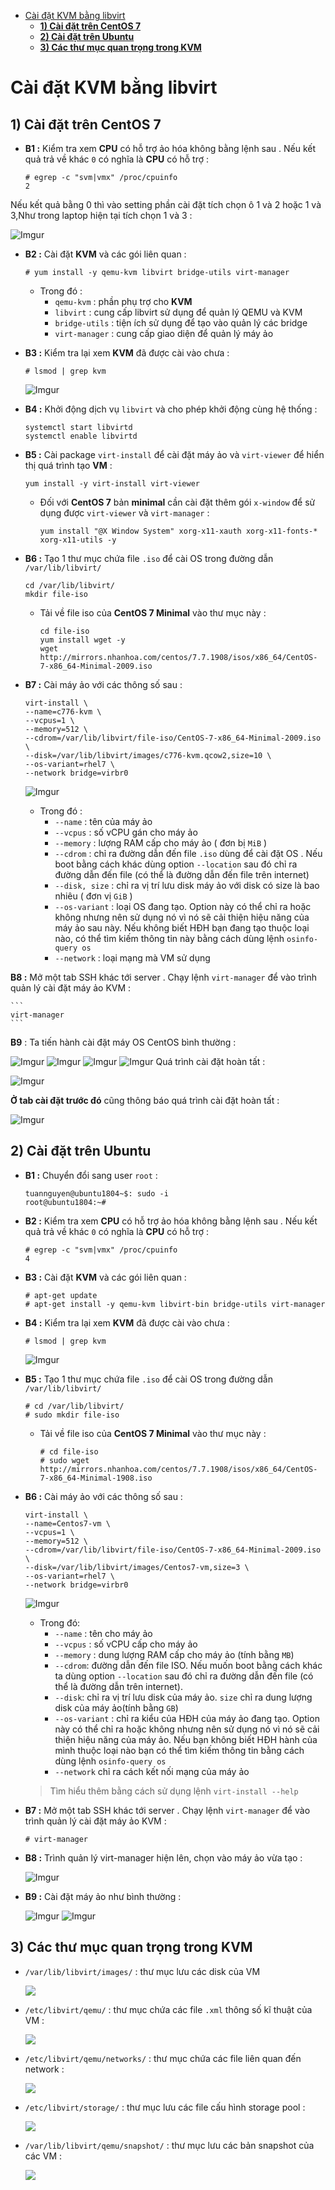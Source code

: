 

- [Cài đặt KVM bằng libvirt](#cài-đặt-kvm-bằng-libvirt)
  - [**1) Cài đặt trên CentOS 7**](#1-cài-đặt-trên-centos-7)
  - [**2) Cài đặt trên Ubuntu**](#2-cài-đặt-trên-ubuntu)
  - [**3) Các thư mục quan trọng trong KVM**](#3-các-thư-mục-quan-trọng-trong-kvm)
  
# Cài đặt KVM bằng libvirt

## **1) Cài đặt trên CentOS 7**
- **B1 :** Kiểm tra xem **CPU** có hỗ trợ ảo hóa không bằng lệnh sau . Nếu kết quả trả về khác `0` có nghĩa là **CPU** có hỗ trợ :
    ```
    # egrep -c "svm|vmx" /proc/cpuinfo
    2
    ```
Nếu kết quả bằng 0 thì vào setting phần cài đặt tích chọn ô 1 và 2 hoặc 1 và 3,Như trong laptop hiện tại tích chọn 1 và 3  :

![Imgur](https://i.imgur.com/SXDQw9V.png)

- **B2 :** Cài đặt **KVM** và các gói liên quan :
    ```
    # yum install -y qemu-kvm libvirt bridge-utils virt-manager
    ```
    - Trong đó :
        - `qemu-kvm` : phần phụ trợ cho **KVM**
        - `libvirt` : cung cấp libvirt sử dụng để quản lý QEMU và KVM
        - `bridge-utils` : tiện ích sử dụng để tạo vào quản lý các bridge
        - `virt-manager` : cung cấp giao diện để quản lý máy ảo
- **B3 :** Kiểm tra lại xem **KVM** đã được cài vào chưa :
    ```
    # lsmod | grep kvm
    ```
    ![Imgur](https://i.imgur.com/WaIppS9.png)

- **B4 :** Khởi động dịch vụ `libvirt` và cho phép khởi động cùng hệ thống :
    ```
    systemctl start libvirtd
    systemctl enable libvirtd
    ```
- **B5 :** Cài package `virt-install` để cài đặt máy ảo và `virt-viewer` để hiển thị quá trình tạo **VM** :
    ```
    yum install -y virt-install virt-viewer
    ```
    - Đối với **CentOS 7** bản **minimal** cần cài đặt thêm gói `x-window` để sử dụng được `virt-viewer` và `virt-manager` :
        ```
        yum install "@X Window System" xorg-x11-xauth xorg-x11-fonts-* xorg-x11-utils -y
        ```
- **B6 :** Tạo 1 thư mục chứa file `.iso` để cài OS trong đường dẫn `/var/lib/libvirt/`
    ```
    cd /var/lib/libvirt/
    mkdir file-iso
    ```
    - Tải về file iso của **CentOS 7 Minimal** vào thư mục này :
        ```
        cd file-iso
        yum install wget -y
        wget http://mirrors.nhanhoa.com/centos/7.7.1908/isos/x86_64/CentOS-7-x86_64-Minimal-2009.iso
        ```
- **B7 :** Cài máy ảo với các thông số sau :

    ```
    virt-install \
    --name=c776-kvm \
    --vcpus=1 \
    --memory=512 \
    --cdrom=/var/lib/libvirt/file-iso/CentOS-7-x86_64-Minimal-2009.iso \
    --disk=/var/lib/libvirt/images/c776-kvm.qcow2,size=10 \
    --os-variant=rhel7 \
    --network bridge=virbr0
    ```
     ![Imgur](https://i.imgur.com/ZBJo4Yo.png)

    - Trong đó :
        - `--name` :  tên của máy ảo
        - `--vcpus` : số vCPU gán cho máy ảo
        - `--memory` : lượng RAM cấp cho máy ảo ( đơn bị `MiB` )
        - `--cdrom` : chỉ ra đường dẫn đến file `.iso` dùng để cài đặt OS . Nếu boot bằng cách khác dùng option `--location` sau đó chỉ ra đường dẫn đến file (có thể là đường dẫn đến file trên internet)
        - `--disk, size` : chỉ ra vị trí lưu disk máy ảo với disk có size là bao nhiêu ( đơn vị `GiB` )
        - `--os-variant` : loại OS đang tạo. Option này có thể chỉ ra hoặc không nhưng nên sử dụng nó vì nó sẽ cải thiện hiệu năng của máy ảo sau này. Nếu không biết HĐH bạn đang tạo thuộc loại nào, có thể tìm kiếm thông tin này bằng cách dùng lệnh `osinfo-query os`
        - `--network` : loại mạng mà VM sử dụng

**B8 :** Mở một tab SSH khác tới server . Chạy lệnh `virt-manager` để vào trình quản lý cài đặt máy ảo KVM :

    ```
    virt-manager
    ```
**B9** : Ta tiến hành cài đặt máy OS CentOS bình thường :

![Imgur](https://i.imgur.com/o3dFVoU.png)
![Imgur](https://i.imgur.com/9BAgRRs.png)
![Imgur](https://i.imgur.com/AuED87T.png)
![Imgur](https://i.imgur.com/17GoeXD.png)
Quá trình cài đặt hoàn tất :

![Imgur](https://i.imgur.com/VWgIOcP.png)

 **Ở tab cài đặt trước đó** cũng thông báo quá trình cài đặt hoàn tất :

![Imgur](https://i.imgur.com/3cfCm9s.png)


## **2) Cài đặt trên Ubuntu**
- **B1 :** Chuyển đổi sang user `root` :
    ```
    tuannguyen@ubuntu1804~$: sudo -i
    root@ubuntu1804:~#
    ```
- **B2 :** Kiểm tra xem **CPU** có hỗ trợ ảo hóa không bằng lệnh sau . Nếu kết quả trả về khác `0` có nghĩa là **CPU** có hỗ trợ :
    ```
    # egrep -c "svm|vmx" /proc/cpuinfo
    4
    ```
- **B3 :** Cài đặt **KVM** và các gói liên quan :
    ```
    # apt-get update
    # apt-get install -y qemu-kvm libvirt-bin bridge-utils virt-manager
    ```
- **B4 :** Kiểm tra lại xem **KVM** đã được cài vào chưa :
    ```
    # lsmod | grep kvm
    ```
    ![Imgur](https://i.imgur.com/um4c1Ye.png)

- **B5 :** Tạo 1 thư mục chứa file `.iso` để cài OS trong đường dẫn `/var/lib/libvirt/`
    ```
    # cd /var/lib/libvirt/
    # sudo mkdir file-iso
    ```
    - Tải về file iso của **CentOS 7 Minimal** vào thư mục này :
        ```
        # cd file-iso
        # sudo wget http://mirrors.nhanhoa.com/centos/7.7.1908/isos/x86_64/CentOS-7-x86_64-Minimal-1908.iso
        ```
- **B6 :** Cài máy ảo với các thông số sau :
    ```
    virt-install \
    --name=Centos7-vm \
    --vcpus=1 \
    --memory=512 \
    --cdrom=/var/lib/libvirt/file-iso/CentOS-7-x86_64-Minimal-2009.iso \
    --disk=/var/lib/libvirt/images/Centos7-vm,size=3 \
    --os-variant=rhel7 \
    --network bridge=virbr0
    ```
    ![Imgur](https://i.imgur.com/Zg4jQ1k.png)
    - Trong đó:
        - `--name` : tên cho máy ảo
        - `--vcpus` : số vCPU cấp cho máy ảo
        - `--memory` : dung lượng RAM cấp cho máy ảo (tính bằng `MB`)
        - `--cdrom`: đường dẫn đến file ISO. Nếu muốn boot bằng cách khác ta dùng option `--location` sau đó chỉ ra đường dẫn đến file (có thể là đường dẫn trên internet).
        - `--disk`: chỉ ra vị trí lưu disk của máy ảo. `size` chỉ ra dung lượng disk của máy ảo(tính bằng `GB`)
        - `--os-variant` : chỉ ra kiểu của HĐH của máy ảo đang tạo. Option này có thể chỉ ra hoặc không nhưng nên sử dụng nó vì nó sẽ cải thiện hiệu năng của máy ảo. Nếu bạn không biết HĐH hành của mình thuộc loại nào bạn có thể tìm kiếm thông tin bằng cách dùng lệnh `osinfo-query os`
        - `--network` chỉ ra cách kết nối mạng của máy ảo
    > Tìm hiểu thêm bằng cách sử dụng lệnh `virt-install --help`
- **B7 :** Mở một tab SSH khác tới server . Chạy lệnh `virt-manager` để vào trình quản lý cài đặt máy ảo KVM :
    ```
    # virt-manager
    ```
- **B8 :** Trình quản lý virt-manager hiện lên, chọn vào máy ảo vừa tạo :

    ![Imgur](https://i.imgur.com/hufaFfO.png)

- **B9 :** Cài đặt máy ảo như bình thường :

    ![Imgur](https://i.imgur.com/AuED87T.png)
    ![Imgur](https://i.imgur.com/17GoeXD.png)

## **3) Các thư mục quan trọng trong KVM**
- `/var/lib/libvirt/images/` : thư mục lưu các disk của VM

    <img src=https://i.imgur.com/tvcNMuB.png>

- `/etc/libvirt/qemu/` : thư mục chứa các file `.xml` thông số kĩ thuật của VM :

    <img src=https://i.imgur.com/VM764Ga.png>

- `/etc/libvirt/qemu/networks/` : thư mục chứa các file liên quan đến network :

    <img src=https://i.imgur.com/jDLr58K.png>

- `/etc/libvirt/storage/` : thư mục lưu các file cấu hình storage pool :

    <img src=https://i.imgur.com/G813Cwt.png>

- `/var/lib/libvirt/qemu/snapshot/` : thư mục lưu các bản snapshot của các VM :

    <img src=https://i.imgur.com/DxIIyDe.png>